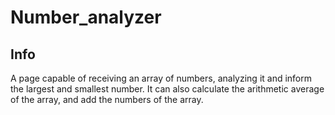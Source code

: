 # Number_analyzer
 
<h2>Info</h2>
<p>A page capable of receiving an array of numbers, analyzing it and inform the largest and smallest number. It can also calculate the arithmetic average of the array, and add the numbers of the array.</p>
